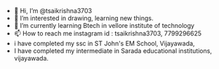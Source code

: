 - 👋 Hi, I’m @tsaikrishna3703
- 👀 I’m interested in drawing, learning new things.
- 🌱 I’m currently learning Btech in vellore institute of technology
- 📫 How to reach me instagram id : tsaikrishna3703, 7799296625
- i have completed my ssc in ST John's EM School, Vijayawada,
- I have completed my intermediate in Sarada educational institutions, vijayawada.


<!---
tsaikrishna3703/tsaikrishna3703 is a ✨ special ✨ repository because its `README.md` (this file) appears on your GitHub profile.
You can click the Preview link to take a look at your changes.
--->
